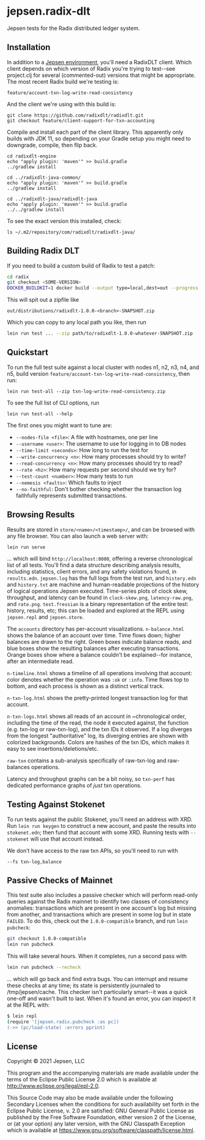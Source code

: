# jepsen.radix-dlt

Jepsen tests for the Radix distributed ledger system.

## Installation

In addition to a [Jepsen
environment](https://github.com/jepsen-io/jepsen#setting-up-a-jepsen-environment),
you'll need a RadixDLT client. Which client depends on which version of Radix
you're trying to test--see project.clj for several (commented-out) versions
that might be appropriate. The most recent Radix build we're testing is:

```
feature/account-txn-log-write-read-consistency
```

And the client we're using with this build is:

```
git clone https://github.com/radixdlt/radixdlt.git
git checkout feature/client-support-for-txn-accounting
```

Compile and install each part of the client library. This apparently only
builds with JDK 11, so depending on your Gradle setup you might need to
downgrade, compile, then flip back.

```
cd radixdlt-engine
echo "apply plugin: 'maven'" >> build.gradle
../gradlew install

cd ../radixdlt-java-common/
echo "apply plugin: 'maven'" >> build.gradle
../gradlew install

cd ../radixdlt-java/radixdlt-java
echo "apply plugin: 'maven'" >> build.gradle
../../gradlew install
```

To see the exact version this installed, check:

```
ls ~/.m2/repository/com/radixdlt/radixdlt-java/
```


## Building Radix DLT

If you need to build a custom build of Radix to test a patch:

```sh
cd radix
git checkout <SOME-VERSION>
DOCKER_BUILDKIT=1 docker build --output type=local,dest=out --progress plain -f radixdlt-core/docker/Dockerfile.build .
```

This will spit out a zipfile like

```
out/distributions/radixdlt-1.0.0-<branch>-SNAPSHOT.zip
```

Which you can copy to any local path you like, then run

```sh
lein run test ... --zip path/to/radixdlt-1.0.0-whatever-SNAPSHOT.zip
```

## Quickstart

To run the full test suite against a local cluster with nodes n1, n2, n3, n4,
and n5, build version `feature/account-txn-log-write-read-consistency`, then
run:

```
lein run test-all --zip txn-log-write-read-consistency.zip
```

To see the full list of CLI options, run

```
lein run test-all --help
```

The first ones you might want to tune are:

- `--nodes-file <file>`: A file with hostnames, one per line
- `--username <user>`: The username to use for logging in to DB nodes
- `--time-limit <seconds>`: How long to run the test for
- `--write-concurrency <n>`: How many processes should try to write?
- `--read-concurrency <n>`: How many processes should try to read?
- `--rate <hz>`: How many requests per second should we try for?
- `--test-count <number>`: How many tests to run
- `--nemesis <faults>`: Which faults to inject
- `--no-faithful`: Don't bother checking whether the transaction log faithfully represents submitted transactions.

## Browsing Results

Results are stored in `store/<name>/<timestamp>/`, and can be browsed with any
file browser. You can also launch a web server with:

```
lein run serve
```

... which will bind `http://localhost:8080`, offering a reverse chronological
list of all tests. You'll find a data structure describing analysis results,
including statistics, client errors, and any safety violations found, in
`results.edn`. `jepsen.log` has the full logs from the test run, and
`history.edn` and `history.txt` are machine and human-readable projections of
the history of logical operations Jepsen executed. Time-series plots of clock
skew, throughput, and latency can be found in `clock-skew.png`,
`latency-raw.png`, and `rate.png`. `test.fressian` is a binary representation
of the entire test: history, results, etc; this can be loaded and explored at
the REPL using `jepsen.repl` and `jepsen.store`.

The `accounts` directory has per-account visualizations. `n-balance.html` shows
the balance of an account over time. Time flows down; higher balances are drawn
to the right. Green boxes indicate balance reads, and blue boxes show the
resulting balances after executing transactions. Orange boxes show where a
balance couldn't be explained--for instance, after an intermediate read.

`n-timeline.html` shows a timeline of all operations involving that account:
color denotes whether the operation was `:ok` or `:info`. Time flows top to
bottom, and each process is shown as a distinct vertical track.

`n-txn-log.html` shows the pretty-printed longest transaction log for that account.

`n-txn-logs.html` shows all reads of an account in ~chronological order,
including the time of the read, the node it executed against, the function
(e.g. txn-log or raw-txn-log), and the txn IDs it observed. If a log diverges
from the longest "authoritative" log, its diverging entries are shown with
colorized backgrounds. Colors are hashes of the txn IDs, which makes it easy to
see insertions/deletions/etc.

`raw-txn` contains a sub-analysis specifically of raw-txn-log and raw-balances
operations.

Latency and throughput graphs can be a bit noisy, so `txn-perf` has dedicated
performance graphs of *just* txn operations.

## Testing Against Stokenet

To run tests against the public Stokenet, you'll need an address with XRD. Run
`lein run keygen` to construct a new account, and paste the results into
`stokenet.edn`; then fund that account with some XRD. Running tests with
`--stokenet` will use that account instead.

We don't have access to the raw txn APIs, so you'll need to run with

`--fs txn-log,balance`

## Passive Checks of Mainnet

This test suite also includes a passive checker which will perform read-only
queries against the Radix mainnet to identify two classes of consistency
anomalies: transactions which are present in one account's log but missing from
another, and transactions which are present in some log but in state `FAILED`.
To do this, check out the `1.0.0-compatible` branch, and run `lein pubcheck`:

```sh
git checkout 1.0.0-compatible
lein run pubcheck
```

This will take several hours. When it completes, run a second pass with

```sh
lein run pubcheck --recheck
```

... which will go back and find extra bugs. You can interrupt and resume these
checks at any time; its state is persistently journaled to /tmp/jepsen/cache.
This checker isn't particularly smart--it was a quick one-off and wasn't built
to last. When it's found an error, you can inspect it at the REPL with:

```sh
$ lein repl
(require '[jepsen.radix.pubcheck :as pc])
(->> (pc/load-state) :errors pprint)
```

## License

Copyright © 2021 Jepsen, LLC

This program and the accompanying materials are made available under the
terms of the Eclipse Public License 2.0 which is available at
http://www.eclipse.org/legal/epl-2.0.

This Source Code may also be made available under the following Secondary
Licenses when the conditions for such availability set forth in the Eclipse
Public License, v. 2.0 are satisfied: GNU General Public License as published by
the Free Software Foundation, either version 2 of the License, or (at your
option) any later version, with the GNU Classpath Exception which is available
at https://www.gnu.org/software/classpath/license.html.
